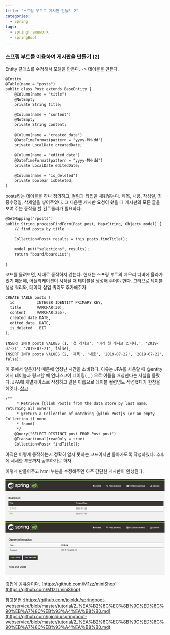```yaml
---
title: "스프링 부트로 게시판 만들기 2"
categories:
  - Spring
tags:
  - springframework
  - springBoot
---
```


### 스프링 부트를 이용하여 게시판을 만들기 (2)

Entity 클래스를 수정해서 모델을 만든다. -> 테이블을 만든다.
```
@Entity
@Table(name = "posts")
public class Post extends BaseEntity {
    @Column(name = "title")
    @NotEmpty
    private String title;

    @Column(name = "content")
    @NotEmpty
    private String content;

    @Column(name = "created_date")
    @DateTimeFormat(pattern = "yyyy-MM-dd")
    private LocalDate createdDate;

    @Column(name = "edited_date")
    @DateTimeFormat(pattern = "yyyy-MM-dd")
    private LocalDate editedDate;

    @Column(name = "is_deleted")
    private boolean isDeleted;
}
```
posts라는 테이블을 하나 정의하고, 컬럼과 타입을 채워넣는다.
제목, 내용, 작성일, 최종수정일, 삭제일을 넣어주었다.
그 다음엔 게시판 요청이 왔을 때 게시판의 모든 글을 보여 주는 동작을 할 컨트롤러가 필요하다.
```
@GetMapping("/posts")
public String processFindForm(Post post, Map<String, Object> model) {
    // find posts by title

    Collection<Post> results = this.posts.findTitle();

    model.put("selections", results);
    return "board/boardList";

}
```
코드를 돌려보면, 제대로 동작하지 않는다. 현재는 스프링 부트의 메모리 디비에 올라가 있기 때문에, 어플리케이션이 시작될 때 테이블을 생성해 주어야 한다. 그러므로 테이블 생성 쿼리와, 데이터 삽입 쿼리도 추가해주자.

```
CREATE TABLE posts (
  id          INTEGER IDENTITY PRIMARY KEY,
  title       VARCHAR(30),
  content     VARCHAR(255),
  created_date DATE,
  edited_date  DATE,
  is_deleted   BIT
);

INSERT INTO posts VALUES (1, '첫 게시글', '이게 첫 게시글 입니다.', '2019-07-21', '2019-07-21', false);
INSERT INTO posts VALUES (2, '제목', '내용', '2019-07-22', '2019-07-22', false);

```
이 곳에서 얕은지식 때문에 엄청난 시간을 소비했다. 이유는 JPA를 사용할 때 @entity 에서 테이블과 링크할 때 언더스코어 네이밍( _ ) 으로 이름을 매칭한다는 사실을 몰랐다. JPA에 캐멀케이스로 작성하고 같은 이름으로 테이블 컬럼명도 작성했다가 한참을 헤멧다.
[참고](https://n1tjrgns.tistory.com/135)

```    
/**
     * Retrieve {@link Post}s from the data store by last name, returning all owners
     * @return a Collection of matching {@link Post}s (or an empty Collection if none
     * found)
     */
    @Query("SELECT DISTINCT post FROM Post post")
    @Transactional(readOnly = true)
    Collection<Post> findTitle();
```
아직은 어떻게 동작하는지 정확히 알지 못하는 코드이지만 돌아가도록 작성하였다. 추후에 세세한 부분까지 공부하기로 하자.

이렇게 만들어주고 html 부분을 수정해주면 아주 간단한 게시판이 완성된다.

![spring_structure](/assets/img/spring/board_proto1.png)
![spring_structure](/assets/img/spring/board_proto2.png)

깃헙에 공유중이다. [https://github.com/M1zz/miniShop](https://github.com/M1zz/miniShop)

참고문헌 :[https://github.com/jojoldu/springboot-webservice/blob/master/tutorial/2_%EA%B2%8C%EC%8B%9C%ED%8C%90%EB%A7%8C%EB%93%A4%EA%B8%B0.md](https://github.com/jojoldu/springboot-webservice/blob/master/tutorial/2_%EA%B2%8C%EC%8B%9C%ED%8C%90%EB%A7%8C%EB%93%A4%EA%B8%B0.md)
